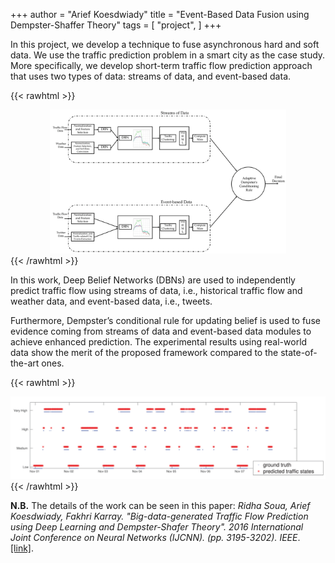 +++
author = "Arief Koesdwiady"
title = "Event-Based Data Fusion using Dempster-Shaffer Theory"
tags = [
    "project",
]
+++

In this project, we develop a technique to fuse asynchronous hard and soft data. We use the traffic prediction problem in a smart city as the case study. More specifically, we develop short-term traffic flow prediction approach that uses two types of data: streams of data, and event-based data. 

{{< rawhtml >}}
<div style="text-align:center">
  <img src="/images/stream.png" width="75%" height="75%"/>
</div>
{{< /rawhtml >}}

In this work, Deep Belief Networks (DBNs) are used to independently predict traffic flow using streams of data, i.e., historical traffic flow and weather data, and event-based data, i.e., tweets. 

Furthermore, Dempster’s conditional rule for updating belief is used to fuse evidence coming from streams of data and event-based data modules to achieve enhanced prediction. The experimental results using real-world data show the merit of the proposed framework compared to the state-of-the-art ones.

{{< rawhtml >}}
<div style="text-align:center">
  <img src="/images/dset.png"/>
</div>
{{< /rawhtml >}}

**N.B.** The details of the work can be seen in  this paper: *Ridha Soua, Arief Koesdwiady, Fakhri Karray. "Big-data-generated Traffic Flow Prediction using Deep Learning and Dempster-Shafer Theory". 2016 International Joint Conference on Neural Networks (IJCNN). (pp. 3195-3202). IEEE*. [[link]](https://ieeexplore.ieee.org/abstract/document/7727607).